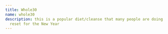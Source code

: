 ```yaml
---
title: Whole30
name: whole30
description: this is a popular diet/cleanse that many people are doing January to
  reset for the New Year
---
```



